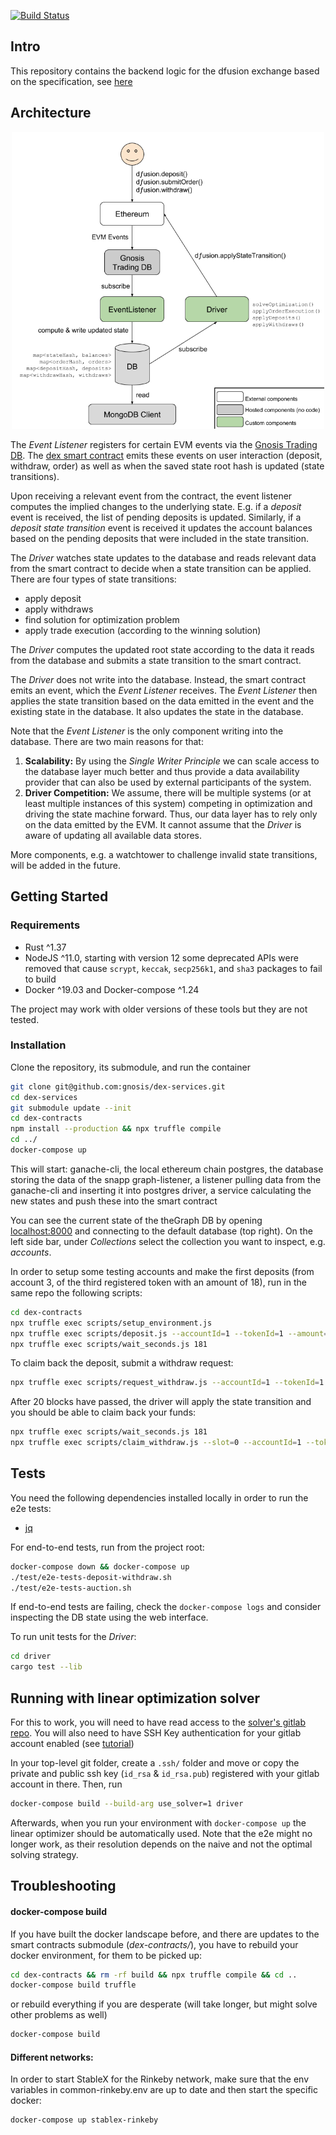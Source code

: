 [![Build Status](https://travis-ci.org/gnosis/dex-services.svg?branch=master)](https://travis-ci.org/gnosis/dex-services)

## Intro

This repository contains the backend logic for the dfusion exchange based on the specification, see [here](github.com/gnosis/dex-research)

## Architecture

<p align="center">
  <img src="documentation/architecture.png" alt="dex-services architecture" width="500">
</p>

The *Event Listener* registers for certain EVM events via the [Gnosis Trading DB](https://github.com/gnosis/pm-trading-db).
The [dex smart contract](https://github.com/gnosis/dex-contracts) emits these events on user interaction (deposit, withdraw, order) as well as when the saved state root hash is updated (state transitions).

Upon receiving a relevant event from the contract, the event listener computes the implied changes to the underlying state. 
E.g. if a *deposit* event is received, the list of pending deposits is updated.
Similarly, if a *deposit state transition* event is received it updates the account balances based on the pending deposits that were included in the state transition.

The *Driver* watches state updates to the database and reads relevant data from the smart contract to decide when a state transition can be applied.
There are four types of state transitions:

- apply deposit
- apply withdraws
- find solution for optimization problem
- apply trade execution (according to the winning solution)

The *Driver* computes the updated root state according to the data it reads from the database and submits a state transition to the smart contract.

The *Driver* does not write into the database.
Instead, the smart contract emits an event, which the *Event Listener* receives. The *Event Listener* then applies the state transition based on the data emitted in the event and the existing state in the database.
It also updates the state in the database.

Note that the *Event Listener* is the only component writing into the database.
There are two main reasons for that:
1. **Scalability:** By using the *Single Writer Principle* we can scale access to the database layer much better and thus provide a data availability provider that can also be used by external participants of the system.
2. **Driver Competition:** We assume, there will be multiple systems (or at least multiple instances of this system) competing in optimization and driving the state machine forward. 
Thus, our data layer has to rely only on the data emitted by the EVM. It cannot assume that the *Driver* is aware of updating all available data stores.

More components, e.g. a watchtower to challenge invalid state transitions, will be added in the future.

## Getting Started

### Requirements

- Rust ^1.37
- NodeJS ^11.0, starting with version 12 some deprecated APIs were removed that cause `scrypt`, `keccak`, `secp256k1`, and `sha3` packages to fail to build
- Docker ^19.03 and Docker-compose ^1.24

The project may work with older versions of these tools but they are not tested.

### Installation

Clone the repository, its submodule, and run the container
```bash
git clone git@github.com:gnosis/dex-services.git
cd dex-services
git submodule update --init
cd dex-contracts 
npm install --production && npx truffle compile 
cd ../
docker-compose up
```

This will start:
ganache-cli, the local ethereum chain
postgres, the database storing the data of the snapp
graph-listener, a listener pulling data from the ganache-cli and inserting it into postgres
driver, a service calculating the new states and push these into the smart contract

You can see the current state of the theGraph DB by opening [localhost:8000](http://localhost:8000) and connecting to the default database (top right).
On the left side bar, under *Collections* select the collection you want to inspect, e.g. *accounts*.

In order to setup some testing accounts and make the first deposits (from account 3, of the third registered token with an amount of 18), run in the same repo the following scripts:

```bash
cd dex-contracts
npx truffle exec scripts/setup_environment.js
npx truffle exec scripts/deposit.js --accountId=1 --tokenId=1 --amount=18
npx truffle exec scripts/wait_seconds.js 181
```

To claim back the deposit, submit a withdraw request:

```bash
npx truffle exec scripts/request_withdraw.js --accountId=1 --tokenId=1 --amount=18
```

After 20 blocks have passed, the driver will apply the state transition and you should be able to claim back your funds:

```bash
npx truffle exec scripts/wait_seconds.js 181
npx truffle exec scripts/claim_withdraw.js --slot=0 --accountId=1 --tokenId=1
```

## Tests

You need the following dependencies installed locally in order to run the e2e tests:
- [jq](https://stedolan.github.io/jq/)

For end-to-end tests, run from the project root:

```bash
docker-compose down && docker-compose up
./test/e2e-tests-deposit-withdraw.sh
./test/e2e-tests-auction.sh
```

If end-to-end tests are failing, check the `docker-compose logs` and consider inspecting the DB state using the web interface.

To run unit tests for the *Driver*:
```bash
cd driver
cargo test --lib
```

## Running with linear optimization solver

For this to work, you will need to have read access to the [solver's gitlab repo](https://gitlab.gnosisdev.com/dfusion/batchauctions). You will also need to have SSH Key authentication for your gitlab account enabled (see [tutorial](https://docs.gitlab.com/ee/ssh/))

In your top-level git folder, create a `.ssh/` folder and move or copy the private and public ssh key (`id_rsa` & `id_rsa.pub`) registered with your gitlab account in there.
Then, run

```sh
docker-compose build --build-arg use_solver=1 driver
```

Afterwards, when you run your environment with `docker-compose up` the linear optimizer should be automatically used. Note that the e2e might no longer work, as their resolution depends on the naive and not the optimal solving strategy.

## Troubleshooting

#### docker-compose build
If you have built the docker landscape before, and there are updates to the smart contracts submodule (*dex-contracts/*), you have to rebuild your docker environment, for them to be picked up:

```bash
cd dex-contracts && rm -rf build && npx truffle compile && cd ..
docker-compose build truffle
```

or rebuild everything if you are desperate (will take longer, but might solve other problems as well)

```bash
docker-compose build
```

#### Different networks:

In order to start StableX for the Rinkeby network, make sure that the env variables in common-rinkeby.env are up to date and then start the specific docker:

```
docker-compose up stablex-rinkeby
```
